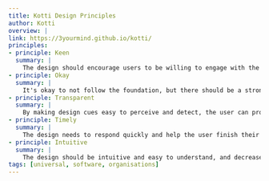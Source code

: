 ```yaml
---
title: Kotti Design Principles
author: Kotti
overview: |
link: https://3yourmind.github.io/kotti/
principles:
- principle: Keen
  summary: |
    The design should encourage users to be willing to engage with the product.
- principle: Okay
  summary: |
    It's okay to not follow the foundation, but there should be a strong reason. It's okay to break the design principles but only when it's the only way to solve the requirement.
- principle: Transparent
  summary: |
    By making design cues easy to perceive and detect, the user can process information smoothly without being aware of their presence.
- principle: Timely
  summary: |
    The design needs to respond quickly and help the user finish their task in a timely matter.
- principle: Intuitive
  summary: |
    The design should be intuitive and easy to understand, and decrease the learning curve.
tags: [universal, software, organisations]
---
```

